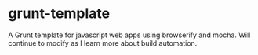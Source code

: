 grunt-template
==============

A Grunt template for javascript web apps using browserify and mocha. Will continue to modify as I learn more about build automation.
